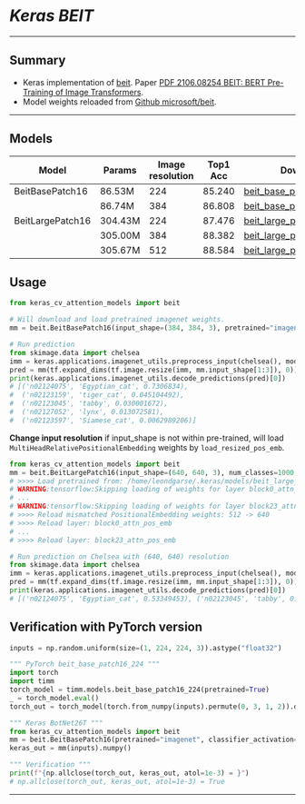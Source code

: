 # ___Keras BEIT___
***

## Summary
  - Keras implementation of [beit](https://github.com/microsoft/unilm/tree/master/beit). Paper [PDF 2106.08254 BEIT: BERT Pre-Training of Image Transformers](https://arxiv.org/pdf/2106.08254.pdf).
  - Model weights reloaded from [Github microsoft/beit](https://github.com/microsoft/unilm/tree/master/beit).
***

## Models
  | Model            | Params  | Image resolution | Top1 Acc | Download                         |
  | ---------------- | ------- | ---------------- | -------- | -------------------------------- |
  | BeitBasePatch16  | 86.53M  | 224              | 85.240   | [beit_base_patch16_224.h5](https://github.com/leondgarse/keras_cv_attention_models/releases/download/beit/beit_base_patch16_224.h5)  |
  |                  | 86.74M  | 384              | 86.808   | [beit_base_patch16_384.h5](https://github.com/leondgarse/keras_cv_attention_models/releases/download/beit/beit_base_patch16_384.h5)  |
  | BeitLargePatch16 | 304.43M | 224              | 87.476   | [beit_large_patch16_224.h5](https://github.com/leondgarse/keras_cv_attention_models/releases/download/beit/beit_large_patch16_224.h5) |
  |                  | 305.00M | 384              | 88.382   | [beit_large_patch16_384.h5](https://github.com/leondgarse/keras_cv_attention_models/releases/download/beit/beit_large_patch16_384.h5) |
  |                  | 305.67M | 512              | 88.584   | [beit_large_patch16_512.h5](https://github.com/leondgarse/keras_cv_attention_models/releases/download/beit/beit_large_patch16_512.h5) |
## Usage
  ```py
  from keras_cv_attention_models import beit

  # Will download and load pretrained imagenet weights.
  mm = beit.BeitBasePatch16(input_shape=(384, 384, 3), pretrained="imagenet")

  # Run prediction
  from skimage.data import chelsea
  imm = keras.applications.imagenet_utils.preprocess_input(chelsea(), mode='torch') # Chelsea the cat
  pred = mm(tf.expand_dims(tf.image.resize(imm, mm.input_shape[1:3]), 0)).numpy()
  print(keras.applications.imagenet_utils.decode_predictions(pred)[0])
  # [('n02124075', 'Egyptian_cat', 0.7306834),
  #  ('n02123159', 'tiger_cat', 0.045104492),
  #  ('n02123045', 'tabby', 0.030001672),
  #  ('n02127052', 'lynx', 0.013072581),
  #  ('n02123597', 'Siamese_cat', 0.0062989206)]
  ```
  **Change input resolution** if input_shape is not within pre-trained, will load `MultiHeadRelativePositionalEmbedding` weights by `load_resized_pos_emb`.
  ```py
  from keras_cv_attention_models import beit
  mm = beit.BeitLargePatch16(input_shape=(640, 640, 3), num_classes=1000, pretrained="imagenet")
  # >>>> Load pretrained from: /home/leondgarse/.keras/models/beit_large_patch16_512.h5
  # WARNING:tensorflow:Skipping loading of weights for layer block0_attn_pos_emb due to mismatch in shape ((6244, 16) vs (3972, 16)).
  # ...
  # WARNING:tensorflow:Skipping loading of weights for layer block23_attn_pos_emb due to mismatch in shape ((6244, 16) vs (3972, 16)).
  # >>>> Reload mismatched PositionalEmbedding weights: 512 -> 640
  # >>>> Reload layer: block0_attn_pos_emb
  # ...
  # >>>> Reload layer: block23_attn_pos_emb

  # Run prediction on Chelsea with (640, 640) resolution
  from skimage.data import chelsea
  imm = keras.applications.imagenet_utils.preprocess_input(chelsea(), mode='torch') # Chelsea the cat
  pred = mm(tf.expand_dims(tf.image.resize(imm, mm.input_shape[1:3]), 0)).numpy()
  print(keras.applications.imagenet_utils.decode_predictions(pred)[0])
  # [('n02124075', 'Egyptian_cat', 0.53349453), ('n02123045', 'tabby', 0.17822386), ...]
  ```
## Verification with PyTorch version
  ```py
  inputs = np.random.uniform(size=(1, 224, 224, 3)).astype("float32")

  """ PyTorch beit_base_patch16_224 """
  import torch
  import timm
  torch_model = timm.models.beit_base_patch16_224(pretrained=True)
  _ = torch_model.eval()
  torch_out = torch_model(torch.from_numpy(inputs).permute(0, 3, 1, 2)).detach().numpy()

  """ Keras BotNet26T """
  from keras_cv_attention_models import beit
  mm = beit.BeitBasePatch16(pretrained="imagenet", classifier_activation=None)
  keras_out = mm(inputs).numpy()

  """ Verification """
  print(f"{np.allclose(torch_out, keras_out, atol=1e-3) = }")
  # np.allclose(torch_out, keras_out, atol=1e-3) = True
  ```
***

